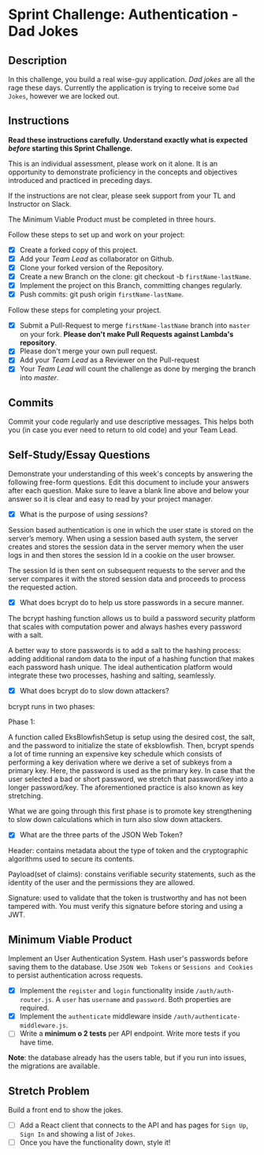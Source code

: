 # Sprint Challenge: Authentication - Dad Jokes

## Description

In this challenge, you build a real wise-guy application. _Dad jokes_ are all the rage these days. Currently the application is trying to receive some `Dad Jokes`, however we are locked out.

## Instructions

**Read these instructions carefully. Understand exactly what is expected _before_ starting this Sprint Challenge.**

This is an individual assessment, please work on it alone. It is an opportunity to demonstrate proficiency in the concepts and objectives introduced and practiced in preceding days.

If the instructions are not clear, please seek support from your TL and Instructor on Slack.

The Minimum Viable Product must be completed in three hours.

Follow these steps to set up and work on your project:

- [X] Create a forked copy of this project.
- [X] Add your _Team Lead_ as collaborator on Github.
- [X] Clone your forked version of the Repository.
- [X] Create a new Branch on the clone: git checkout -b `firstName-lastName`.
- [X] Implement the project on this Branch, committing changes regularly.
- [X] Push commits: git push origin `firstName-lastName`.

Follow these steps for completing your project.

- [X] Submit a Pull-Request to merge `firstName-lastName` branch into `master` on your fork. **Please don't make Pull Requests against Lambda's repository**.
- [X] Please don't merge your own pull request.
- [X] Add your _Team Lead_ as a Reviewer on the Pull-request
- [X] Your _Team Lead_ will count the challenge as done by merging the branch into _master_.

## Commits

Commit your code regularly and use descriptive messages. This helps both you (in case you ever need to return to old code) and your Team Lead.

## Self-Study/Essay Questions

Demonstrate your understanding of this week's concepts by answering the following free-form questions. Edit this document to include your answers after each question. Make sure to leave a blank line above and below your answer so it is clear and easy to read by your project manager.

- [X] What is the purpose of using _sessions_?

Session based authentication is one in which the user state is stored on the server’s memory. When using a session based auth system, the server creates and stores the session data in the server memory when the user logs in and then stores the session Id in a cookie on the user browser.

The session Id is then sent on subsequent requests to the server and the server compares it with the stored session data and proceeds to process the requested action.

- [X] What does bcrypt do to help us store passwords in a secure manner.

The bcrypt hashing function allows us to build a password security platform that scales with computation power and always hashes every password with a salt.

A better way to store passwords is to add a salt to the hashing process: adding additional random data to the input of a hashing function that makes each password hash unique. The ideal authentication platform would integrate these two processes, hashing and salting, seamlessly.

- [X] What does bcrypt do to slow down attackers?

bcrypt runs in two phases:

Phase 1:

A function called EksBlowfishSetup is setup using the desired cost, the salt, and the password to initialize the state of eksblowfish. Then, bcrypt spends a lot of time running an expensive key schedule which consists of performing a key derivation where we derive a set of subkeys from a primary key. Here, the password is used as the primary key. In case that the user selected a bad or short password, we stretch that password/key into a longer password/key. The aforementioned practice is also known as key stretching.

What we are going through this first phase is to promote key strengthening to slow down calculations which in turn also slow down attackers.

- [X] What are the three parts of the JSON Web Token?

Header: contains metadata about the type of token and the cryptographic algorithms used to secure its contents. 

Payload(set of claims): constains verifiable security statements, such as the identity of the user and the permissions they are allowed. 

Signature: used to validate that the token is trustworthy and has not been tampered with. You must verify this signature before storing and using a JWT.


## Minimum Viable Product

Implement an User Authentication System. Hash user's passwords before saving them to the database. Use `JSON Web Tokens` or `Sessions and Cookies` to persist authentication across requests.

- [X] Implement the `register` and `login` functionality inside `/auth/auth-router.js`. A `user` has `username` and `password`. Both properties are required.
- [X] Implement the `authenticate` middleware inside `/auth/authenticate-middleware.js`.
- [ ] Write a **minimum o 2 tests** per API endpoint. Write more tests if you have time.

**Note**: the database already has the users table, but if you run into issues, the migrations are available.

## Stretch Problem

Build a front end to show the jokes.

- [ ] Add a React client that connects to the API and has pages for `Sign Up`, `Sign In` and showing a list of `Jokes`.
- [ ] Once you have the functionality down, style it!
